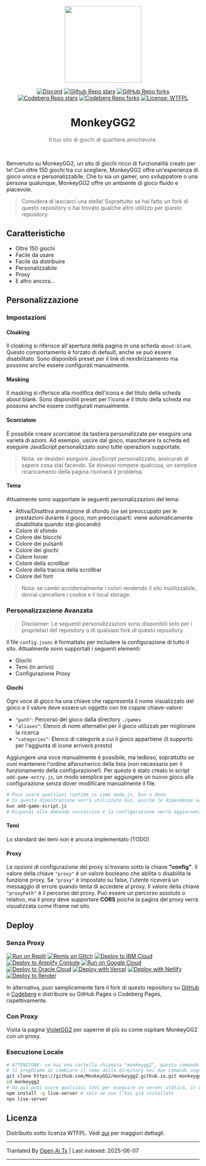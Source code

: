 <p align="center"><img src="https://raw.githubusercontent.com/MonkeyGG2/monkeygg2.github.io/main/imgs/icon-256-256.png" height="200"></p>

<div align="center">
<a href="https://discord.com/invite/yPYyZ78qCB"><img alt="Discord" src="https://img.shields.io/discord/1051660971900407839?label=discord"></a>
<a href="https://github.com/MonkeyGG2/monkeygg2.github.io"><img alt="Github Repo stars" src="https://img.shields.io/github/stars/MonkeyGG2/monkeygg2.github.io?label=github%20stars"></a>
<a href="https://github.com/MonkeyGG2/monkeygg2.github.io"><img alt="GitHub Repo forks" src="https://img.shields.io/github/forks/MonkeyGG2/monkeygg2.github.io?label=github%20forks"></a>
<a href="https://codeberg.org/MonkeyGG2/pages"><img alt="Codeberg Repo stars" src="https://img.shields.io/badge/dynamic/json.svg?label=codeberg%20stars&url=https://codeberg.org/api/v1/repos/MonkeyGG2/pages&query=stars_count"></a>
<a href="https://codeberg.org/MonkeyGG2/pages"><img alt="Codeberg Repo forks" src="https://img.shields.io/badge/dynamic/json.svg?label=codeberg%20forks&url=https://codeberg.org/api/v1/repos/MonkeyGG2/pages&query=forks_count"></a>
<a href="http://www.wtfpl.net/about"><img alt="License: WTFPL" src="https://img.shields.io/badge/License-WTFPL-brightgreen.svg"></a>
</div>
<h1 align="center">MonkeyGG2</h1>
<p align="center" style="opacity: 0.65;">Il tuo sito di giochi di quartiere amichevole.</p>
<br>

Benvenuto su MonkeyGG2, un sito di giochi ricco di funzionalità creato per te! Con oltre 150 giochi tra cui scegliere, MonkeyGG2 offre un'esperienza di gioco unica e personalizzabile. Che tu sia un gamer, uno sviluppatore o una persona qualunque, MonkeyGG2 offre un ambiente di gioco fluido e piacevole.

> Considera di lasciarci una stella! Soprattutto se hai fatto un fork di questo repository o hai trovato qualche altro utilizzo per questo repository.

## Caratteristiche

-   Oltre 150 giochi
-   Facile da usare
-   Facile da distribuire
-   Personalizzabile
-   Proxy
-   E altro ancora...

## Personalizzazione

### Impostazioni

#### Cloaking

Il cloaking si riferisce all'apertura della pagina in una scheda `about:blank`. Questo comportamento è forzato di default, anche se può essere disabilitato. Sono disponibili preset per il link di reindirizzamento ma possono anche essere configurati manualmente.

#### Masking

Il masking si riferisce alla modifica dell'icona e del titolo della scheda about:blank. Sono disponibili preset per l'icona e il titolo della scheda ma possono anche essere configurati manualmente.

#### Scorciatoie

È possibile creare scorciatoie da tastiera personalizzate per eseguire una varietà di azioni. Ad esempio, uscire dal gioco, mascherare la scheda ed eseguire JavaScript personalizzato sono tutte operazioni supportate.
> Nota: se desideri eseguire JavaScript personalizzato, assicurati di sapere cosa stai facendo. Se dovessi rompere qualcosa, un semplice ricaricamento della pagina risolverà il problema.

#### Tema

Attualmente sono supportate le seguenti personalizzazioni del tema:
- Attiva/Disattiva animazione di sfondo (se sei preoccupato per le prestazioni durante il gioco, non preoccuparti: viene automaticamente disabilitata quando stai giocando)
- Colore di sfondo
- Colore dei blocchi
- Colore dei pulsanti
- Colore dei giochi
- Colore hover
- Colore della scrollbar
- Colore della traccia della scrollbar
- Colore del font

> Nota: se cambi accidentalmente i colori rendendo il sito inutilizzabile, dovrai cancellare i cookie e il local storage.

### Personalizzazione Avanzata

> Disclaimer: Le seguenti personalizzazioni sono disponibili solo per i proprietari del repository o di qualsiasi fork di questo repository.

Il file `config.jsonc` è formattato per includere la configurazione di tutto il sito. Attualmente sono supportati i seguenti elementi:
- Giochi
- Temi (in arrivo)
- Configurazione Proxy

#### Giochi

Ogni voce di gioco ha una chiave che rappresenta il nome visualizzato del gioco e il valore deve essere un oggetto con tre coppie chiave-valore:
- `"path"`: Percorso del gioco dalla directory `./games`
- `"aliases"`: Elenco di nomi alternativi per il gioco utilizzati per migliorare la ricerca
- `"categories"`: Elenco di categorie a cui il gioco appartiene (il supporto per l'aggiunta di icone arriverà presto)

Aggiungere una voce manualmente è possibile, ma tedioso, soprattutto se vuoi mantenere l'ordine alfanumerico della lista (non necessario per il funzionamento della configurazione!).
Per questo è stato creato lo script `add-game-entry.js`, un modo semplice per aggiungere un nuovo gioco alla configurazione senza dover modificare manualmente il file.

```bash
# Puoi usare qualsiasi runtime js come node.js, bun o deno
# In questa dimostrazione verrà utilizzato bun, poiché le dipendenze vengono installate automaticamente
bun add-game-script.js
# Rispondi alle domande successive e la configurazione verrà aggiornata
```

#### Temi

Lo standard dei temi non è ancora implementato (TODO)

#### Proxy

Le opzioni di configurazione del proxy si trovano sotto la chiave **"config"**. 
Il valore della chiave `"proxy"` è un valore booleano che abilita o disabilita la funzione proxy. Se `"proxy"` è impostato su false, l'utente riceverà un messaggio di errore quando tenta di accedere al proxy.
Il valore della chiave `"proxyPath"` è il percorso del proxy. Può essere un percorso assoluto o relativo, ma il proxy deve supportare **CORS** poiché la pagina del proxy verrà visualizzata come iframe nel sito.


## Deploy

### Senza Proxy

[![Run on Replit](https://binbashbanana.github.io/deploy-buttons/buttons/remade/replit.svg)](https://github.com/MonkeyGG2/monkeygg2.github.io)
[![Remix on Glitch](https://binbashbanana.github.io/deploy-buttons/buttons/remade/glitch.svg)](https://glitch.com/edit/#!/import/github/MonkeyGG2/monkeygg2.github.io)
[![Deploy to IBM Cloud](https://binbashbanana.github.io/deploy-buttons/buttons/remade/ibmcloud.svg)](https://cloud.ibm.com/devops/setup/deploy?repository=https://github.com/MonkeyGG2/monkeygg2.github.io)
[![Deploy to Amplify Console](https://binbashbanana.github.io/deploy-buttons/buttons/remade/amplifyconsole.svg)](https://console.aws.amazon.com/amplify/home#/deploy?repo=https://github.com/MonkeyGG2/monkeygg2.github.io)
[![Run on Google Cloud](https://binbashbanana.github.io/deploy-buttons/buttons/remade/googlecloud.svg)](https://deploy.cloud.run/?git_repo=https://github.com/MonkeyGG2/monkeygg2.github.io)
[![Deploy to Oracle Cloud](https://binbashbanana.github.io/deploy-buttons/buttons/remade/oraclecloud.svg)](https://cloud.oracle.com/resourcemanager/stacks/create?zipUrl=https://github.com/MonkeyGG2/monkeygg2.github.io/archive/refs/heads/main.zip)
[![Deploy with Vercel](https://binbashbanana.github.io/deploy-buttons/buttons/remade/vercel.svg)](https://vercel.com/new/clone?repository-url=https%3A%2F%2Fgithub.com%2FMonkeyGG2%2Fmonkeygg2.github.io)
[![Deploy with Netlify](https://binbashbanana.github.io/deploy-buttons/buttons/remade/netlify.svg)](https://app.netlify.com/start/deploy?repository=https://github.com/MonkeyGG2/monkeygg2.github.io)
[![Deploy to Render](https://binbashbanana.github.io/deploy-buttons/buttons/remade/render.svg)](https://render.com/deploy?repo=https://github.com/MonkeyGG2/monkeygg2.github.io)

In alternativa, puoi semplicemente fare il fork di questo repository su [GitHub](https://github.com/MonkeyGG2/monkeygg2.github.io) o [Codeberg](https://codeberg.org/MonkeyGG2/pages) e distribuire su GitHub Pages o Codeberg Pages, rispettivamente.

### Con Proxy

Visita la pagina [VioletGG2](https://github.com/MonkeyGG2/VioletGG2) per saperne di più su come ospitare MonkeyGG2 con un proxy.

### Esecuzione Locale

```bash
# ATTENZIONE: se hai una cartella chiamata "monkeygg2", questo comando rimuoverà tutti i file all'interno di quella cartella
# ti preghiamo di cambiare il nome della directory nei due comandi seguenti
git clone https://github.com/MonkeyGG2/monkeygg2.github.io.git monkeygg2
cd monkeygg2
# da qui puoi usare qualsiasi tool per eseguire un server statico, in questo esempio verrà usato "live-server" da npm
npm install -g live-server # solo se non l'hai già installato
npx live-server
```

## Licenza

Distribuito sotto licenza WTFPL. Vedi [qui](https://github.com/MonkeyGG2/monkeygg2.github.io/blob/main/LICENSE) per maggiori dettagli.

---

Tranlated By [Open Ai Tx](https://github.com/OpenAiTx/OpenAiTx) | Last indexed: 2025-06-07

---